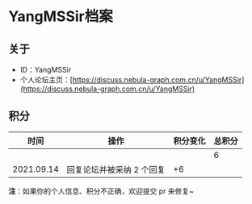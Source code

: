 # YangMSSir档案

## 关于

- ID：YangMSSir
- 个人论坛主页：[https://discuss.nebula-graph.com.cn/u/YangMSSir](https://discuss.nebula-graph.com.cn/u/YangMSSir)

## 积分

| 时间 | 操作 | 积分变化 | 总积分  |
| --- | --- | --- | --- |
|  |  |  | 6 |
| 2021.09.14 | 回复论坛并被采纳 2 个回复 | +6 |  |

**注**：如果你的个人信息、积分不正确，欢迎提交 pr 来修复~